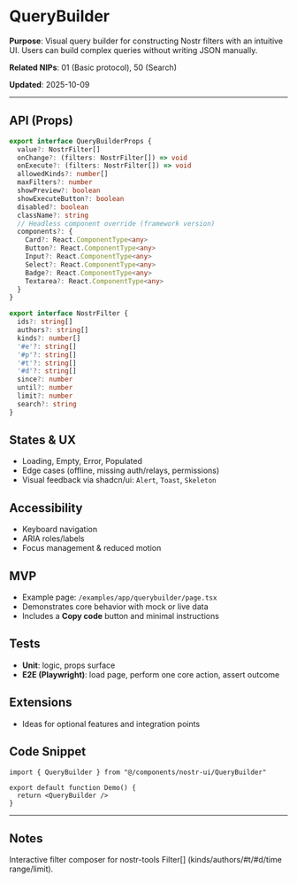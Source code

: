 # QueryBuilder

**Purpose**: Visual query builder for constructing Nostr filters with an intuitive UI. Users can build complex queries without writing JSON manually.

**Related NIPs**: 01 (Basic protocol), 50 (Search)

**Updated**: 2025-10-09

---

## API (Props)
```ts
export interface QueryBuilderProps {
  value?: NostrFilter[]
  onChange?: (filters: NostrFilter[]) => void
  onExecute?: (filters: NostrFilter[]) => void
  allowedKinds?: number[]
  maxFilters?: number
  showPreview?: boolean
  showExecuteButton?: boolean
  disabled?: boolean
  className?: string
  // Headless component override (framework version)
  components?: {
    Card?: React.ComponentType<any>
    Button?: React.ComponentType<any>
    Input?: React.ComponentType<any>
    Select?: React.ComponentType<any>
    Badge?: React.ComponentType<any>
    Textarea?: React.ComponentType<any>
  }
}

export interface NostrFilter {
  ids?: string[]
  authors?: string[]
  kinds?: number[]
  '#e'?: string[]
  '#p'?: string[]
  '#t'?: string[]
  '#d'?: string[]
  since?: number
  until?: number
  limit?: number
  search?: string
}
```

## States & UX
- Loading, Empty, Error, Populated
- Edge cases (offline, missing auth/relays, permissions)
- Visual feedback via shadcn/ui: `Alert`, `Toast`, `Skeleton`

## Accessibility
- Keyboard navigation
- ARIA roles/labels
- Focus management & reduced motion

## MVP
- Example page: `/examples/app/querybuilder/page.tsx`
- Demonstrates core behavior with mock or live data
- Includes a **Copy code** button and minimal instructions

## Tests
- **Unit**: logic, props surface
- **E2E (Playwright)**: load page, perform one core action, assert outcome

## Extensions
- Ideas for optional features and integration points

## Code Snippet
```tsx
import { QueryBuilder } from "@/components/nostr-ui/QueryBuilder"

export default function Demo() {
  return <QueryBuilder />
}
```

---

## Notes
Interactive filter composer for nostr-tools Filter[] (kinds/authors/#t/#d/time range/limit).
